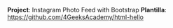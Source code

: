 **Project**: Instagram Photo Feed with Bootstrap
**Plantilla**: https://github.com/4GeeksAcademy/html-hello